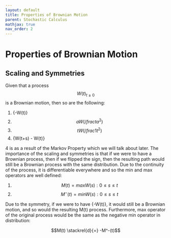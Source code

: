 ```yaml
---
layout: default
title: Properties of Brownian Motion
parent: Stochastic Calculus
mathjax: true
nav_order: 2
---
```

# Properties of Brownian Motion
## Scaling and Symmetries
Given that a process $${W(t)}_{t \geq 0}$$ is a Brownian motion, then so are the following:
1. {-W(t)}
2. $${aW(/frac{t}{a^2})}$$
3. $${tW(/frac{1}{t^2})}$$
4. {W(t+s) - W(t)}

4 is as a result of the Markov Property which we will talk about later. The importance of the scaling and symmetries is that if we were to have a Brownian process, then if we flipped the sign, then the resulting path would still be a Brownian process with the same distribution. Due to the continuity of the process, it is differentiable everywhere and so the min and max operators are well defined:

1. $$M(t) = max{W(s): 0 \leq s \leq t}$$
2. $$M^-(t) = min{W(s): 0 \leq s \leq t}$$

Due to the symmetry, if we were to have {-W(t)}, it would still be a Brownian motion, and so would the resulting M(t) process. Furthermore, max operator of the original process would be the same as the negative min operator in distribution:

$$M(t) \stackrel{d}{=} -M^-(t)$$
